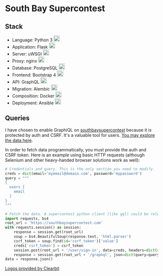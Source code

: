 # South Bay Supercontest

## Stack

* Language: Python 3 <img src="https://logo.clearbit.com/python.org" width="20">
* Application: Flask <img src="https://flask.palletsprojects.com/en/1.1.x/_static/flask-icon.png" width="20">
* Server: uWSGI <img src="https://www.fullstackpython.com/img/logos/uwsgi.png" width="20">
* Proxy: nginx <img src="https://logo.clearbit.com/nginx.com" width="20">
* Database: PostgreSQL <img src="https://logo.clearbit.com/postgresql.org" width="20">
* Frontend: Bootstrap 4 <img src="https://logo.clearbit.com/getbootstrap.com" width="20">
* API: GraphQL <img src="https://logo.clearbit.com/graphql.org" width="20">
* Migration: Alembic <img src="https://logo.clearbit.com/python.org" width="20">
* Composition: Docker <img src="https://logo.clearbit.com/docker.com" width="20">
* Deployment: Ansible <img src="https://logo.clearbit.com/ansible.com" width="20">


## Queries

I have chosen to enable GraphiQL on [southbaysupercontest](https://southbaysupercontest.com) because it is protected
by auth and CSRF. It's a valuable tool for users. [You may explore the data here](https://southbaysupercontest.com/graphql).

In order to fetch data programmatically, you must provide the auth and CSRF token.
Here is an example using basic HTTP requests (although Selenium and other heavy-handed
browser solutions work as well):

```python
# Credentials and query. This is the only section you need to modify.
creds = dict(email='myemail@domain.com', password='mypassword')
query = """
{
  users {
    email
  }
}
"""

# Fetch the data. A supercontest python client (like gql) could be released in the future.
import requests, bs4
root_url = 'https://southbaysupercontest.com'
with requests.session() as session:
    response = session.get(root_url)
    soup = bs4.BeautifulSoup(response.text, 'html.parser')
    csrf_token = soup.find(id='csrf_token')['value']
    creds['csrf_token'] = csrf_token
    session.post(root_url + '/user/sign-in', data=creds, headers=dict(referer=response.url))
    response = session.get(root_url + '/graphql', json=dict(query=query))
data = response.json()
```

<a href="https://clearbit.com">Logos provided by Clearbit</a>

